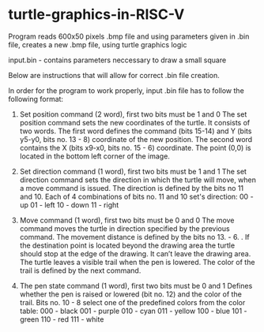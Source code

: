 # turtle-graphics-in-RISC-V

Program reads 600x50 pixels .bmp file and using parameters given in .bin file, creates a new .bmp file, using turtle graphics logic

input.bin - contains parameters neccessary to draw a small square





Below are instructions that will allow for correct .bin file creation.

In order for the program to work properly, input .bin file has to follow the following format:

1. Set position command (2 word), first two bits must be 1 and 0
The set position command sets the new coordinates of the turtle. It consists of two words. The
first word defines the command (bits 15-14) and Y (bits y5-y0, bits no. 13 - 8) coordinate of the new
position. The second word contains the X (bits x9-x0, bits no. 15 - 6) coordinate. The point (0,0) is located in
the bottom left corner of the image.

2. Set direction command (1 word), first two bits must be 1 and 1
The set direction command sets the direction in which the turtle will move, when a move
command is issued. The direction is defined by the bits no 11 and 10. 
Each of 4 combinations of bits no. 11 and 10 set's direction:
00 - up
01 - left
10 - down
11 - right

3. Move command (1 word), first two bits must be 0 and 0
The move command moves the turtle in direction specified by the previous command. The movement
distance is defined by the bits no 13. - 6. . If the destination point is located beyond the drawing
area the turtle should stop at the edge of the drawing. It can’t leave the drawing area. 
The turtle leaves a visible trail when the pen is lowered. The color of the trail is defined by the next command. 

4. The pen state command (1 word), first two bits must be 0 and 1
Defines whether the pen is raised or lowered (bit no. 12) and the color of
the trail. Bits no. 10 - 8 select one of the predefined colors from the color table:
000 - black
001 - purple
010 - cyan 
011 - yellow
100 - blue
101 - green
110 - red
111 - white



